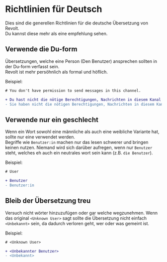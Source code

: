 # Richtlinien für Deutsch
Dies sind die generellen Richtlinien für die deutsche Übersetzung von Revolt.  
Du kannst diese mehr als eine empfehlung sehen.

## Verwende die Du-form
Übersetzungen, welche eine Person (Den Benutzer) ansprechen sollten in der Du-form verfasst sein.  
Revolt ist mehr persöhnlich als formal und höflich.

Beispiel:  
```patch
# You don't have permission to send messages in this channel.

+ Du hast nicht die nötige Berechtigungen, Nachrichten in diesem Kanal zu versenden.
- Sie haben nicht die nötigen Berechtigungen, Nachrichten in diesem Kanal zu versenden.
```

## Verwende nur ein geschlecht
Wenn ein Wort sowohl eine männliche als auch eine weibliche Variante hat, sollte nur eine verwendet werden.  
Begriffe wie `Benutzer:in` machen nur das lesen schwerer und bringen keinen nutzen. Niemand wird sich darüber aufregen, wenn nur `Benutzer` steht, welches eh auch ein neutrales wort sein kann (z.B. `die Benutzer`).

Beispiel:  
```patch
# User

+ Benutzer
- Benutzer:in
```

## Bleib der Übersetzung treu
Versuch nicht wörter hinzuzufügen oder gar welche wegzunehmen. Wenn das original `<Unknown User>` sagt sollte die Übersetzung nicht einfach `<Unbekannt>` sein, da dadurch verloren geht, wer oder was gemeint ist.

Beispiel:  
```patch
# <Unknown User>

+ <Unbekannter Benutzer>
- <Unbekannt>
```